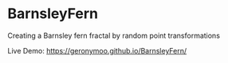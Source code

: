 # BarnsleyFern
Creating a Barnsley fern fractal by random point transformations

Live Demo:
https://geronymoo.github.io/BarnsleyFern/
